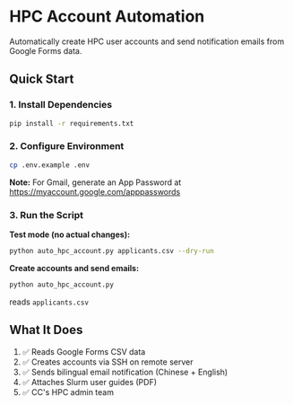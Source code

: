 # HPC Account Automation

Automatically create HPC user accounts and send notification emails from Google Forms data.

## Quick Start

### 1. Install Dependencies

```bash
pip install -r requirements.txt
```

### 2. Configure Environment

```bash
cp .env.example .env
```

**Note:** For Gmail, generate an App Password at https://myaccount.google.com/apppasswords

### 3. Run the Script

**Test mode (no actual changes):**
```bash
python auto_hpc_account.py applicants.csv --dry-run
```

**Create accounts and send emails:**
```bash
python auto_hpc_account.py
```
reads ```applicants.csv```
## What It Does

1. ✅ Reads Google Forms CSV data
2. ✅ Creates accounts via SSH on remote server
3. ✅ Sends bilingual email notification (Chinese + English)
4. ✅ Attaches Slurm user guides (PDF)
5. ✅ CC's HPC admin team

